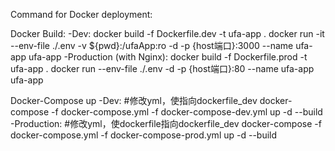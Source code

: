Command for Docker deployment:

Docker Build:
   -Dev:
   docker build -f Dockerfile.dev -t ufa-app .
   docker run -it --env-file ./.env -v ${pwd}:/ufaApp:ro -d -p {host端口}:3000 --name ufa-app ufa-app
   -Production (with Nginx):
   docker build -f Dockerfile.prod -t ufa-app .
   docker run --env-file ./.env -d -p {host端口}:80 --name ufa-app ufa-app
 
Docker-Compose up
   -Dev:
   #修改yml，使指向dockerfile_dev
   docker-compose -f docker-compose.yml -f docker-compose-dev.yml up -d --build
   -Production:
   #修改yml，使dockerfile指向dockerfile_dev
   docker-compose -f docker-compose.yml -f docker-compose-prod.yml up -d --build
   
   
   
   
   
